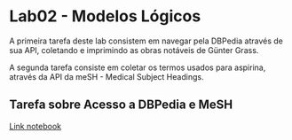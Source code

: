 # Lab02 - Modelos Lógicos

A primeira tarefa deste lab consistem em navegar pela DBPedia através de sua API, coletando e imprimindo as obras notáveis de Günter Grass.

A segunda tarefa consiste em coletar os termos usados para aspirina, através da API da meSH - Medical Subject Headings.

## Tarefa sobre Acesso a DBPedia e MeSH

[Link notebook](./notebook/lab-logic-model-dbpedia.ipynb)